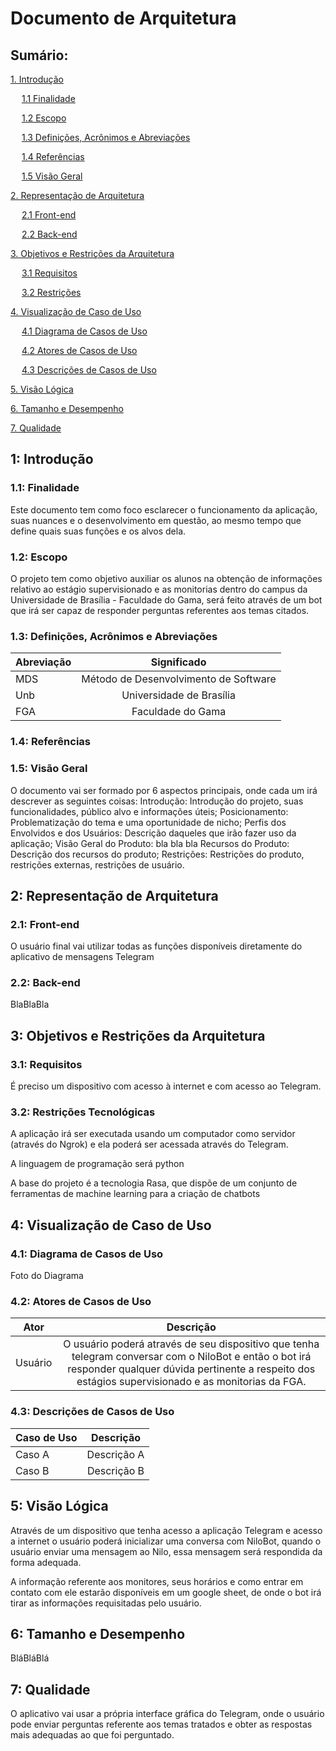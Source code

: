 
# Documento de Arquitetura

## Sumário:

[1. Introdução](#1-introdução) <br>

&emsp; [1.1 Finalidade](#11-finalidade) <br>

&emsp; [1.2 Escopo](#12-escopo) <br>

&emsp; [1.3 Definições, Acrônimos e Abreviações ](#13-definições-acrônimos-e-abreviações ) <br>

&emsp; [1.4 Referências](#14-referências) <br>

&emsp; [1.5 Visão Geral](#15-visão-geral) <br>

[2. Representação de Arquitetura](#2-representação-de-arquitetura) <br>

&emsp; [2.1 Front-end](#21-front-end) <br>

&emsp; [2.2 Back-end](#22-Back-end) <br>

[3. Objetivos e Restrições da Arquitetura](#3-objetivos-e-restrições-da-arquitetura) <br>

&emsp; [3.1 Requisitos](#31-requisitos) <br>

&emsp; [3.2 Restrições](#32-restrições-tecnológicas) <br>

[4. Visualização de Caso de Uso](#4-visualização-de-caso-de-uso) <br>

&emsp; [4.1 Diagrama de Casos de Uso](#41-diagrama-de-casos-de-uso) <br>

&emsp; [4.2 Atores de Casos de Uso](#42-atores-de-casos-de-uso) <br>

&emsp; [4.3 Descrições de Casos de Uso](#43-descrições-de-casos-de-uso) <br>

[5. Visão Lógica](#5-visão-lógica) <br>

[6. Tamanho e Desempenho](#6-tamanho-e-desempenho) <br>

[7. Qualidade](#7-qualidade) <br>

## 1: Introdução

### 1.1: Finalidade


Este documento tem como foco esclarecer o funcionamento da aplicação, suas nuances e o desenvolvimento em questão, ao mesmo tempo que define quais suas funções e os alvos dela.

### 1.2: Escopo


O projeto tem como objetivo auxiliar os alunos na obtenção de informações relativo ao estágio supervisionado e as monitorias dentro do campus da Universidade de Brasília - Faculdade do Gama, será feito através de um bot que irá ser capaz de responder perguntas referentes aos temas citados.

### 1.3: Definições, Acrônimos e Abreviações

| Abreviação |              Significado              |
|------------|:-------------------------------------:|
|     MDS    | Método de Desenvolvimento de Software |
|     Unb    | Universidade de Brasília              |
|     FGA    | Faculdade do Gama                     |

### 1.4: Referências

### 1.5: Visão Geral
O documento vai ser formado por 6 aspectos principais, onde cada um irá descrever as seguintes coisas:
Introdução: Introdução do projeto, suas funcionalidades, público alvo e informações úteis;
Posicionamento: Problematização do tema e uma oportunidade de nicho;
Perfis dos Envolvidos e dos Usuários: Descrição daqueles que irão fazer uso da aplicação;
Visão Geral do Produto: bla bla bla
Recursos do Produto: Descrição dos recursos do produto;
Restrições: Restrições do produto, restrições externas, restrições de usuário.


## 2: Representação de Arquitetura

### 2.1: Front-end

O usuário final vai utilizar todas as funções disponíveis diretamente do aplicativo de mensagens Telegram
### 2.2: Back-end

BlaBlaBla

## 3: Objetivos e Restrições da Arquitetura


### 3.1: Requisitos

É preciso um dispositivo com acesso à internet e com acesso ao Telegram.


### 3.2: Restrições Tecnológicas

A aplicação irá ser executada usando um computador como servidor (através do Ngrok) e ela poderá ser acessada através do Telegram.

A linguagem de programação será python

A base do projeto é a tecnologia Rasa, que dispõe de um conjunto de ferramentas de machine learning para a criação de chatbots

## 4: Visualização de Caso de Uso
### 4.1: Diagrama de Casos de Uso
Foto do Diagrama
### 4.2: Atores de Casos de Uso
| Ator    |                                                                                                    Descrição                                                                                                   |
|---------|:--------------------------------------------------------------------------------------------------------------------------------------------------------------------------------------------------------------:|
| Usuário | O usuário poderá através de seu dispositivo que tenha telegram conversar com o NiloBot e então  o bot irá responder qualquer dúvida pertinente a respeito dos estágios supervisionado e as  monitorias da FGA. |
### 4.3: Descrições de Casos de Uso
| Caso de Uso |  Descrição  |
|-------------|:-----------:|
|    Caso A   | Descrição A |
|    Caso B   | Descrição B |

## 5: Visão Lógica


Através de um dispositivo que tenha acesso a aplicação Telegram e acesso a internet o usuário poderá inicializar uma conversa com  NiloBot, quando o usuário enviar uma mensagem ao Nilo, essa mensagem será respondida da forma adequada.

A informação referente aos monitores, seus horários e como entrar em contato com ele estarão disponíveis em um google sheet, de onde o bot irá tirar as informações requisitadas pelo usuário.

## 6: Tamanho e Desempenho
BláBláBlá

## 7: Qualidade
O aplicativo vai usar a própria interface gráfica do Telegram, onde o usuário pode enviar perguntas referente aos temas tratados e obter as respostas mais adequadas ao que foi perguntado.



    
    





